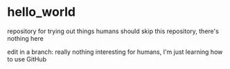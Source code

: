 # hello_world
repository for trying out things
humans should skip this repository, there's nothing here

edit in a branch: really nothing interesting for humans, I'm just learning how to use GitHub
